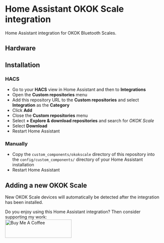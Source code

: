 # Home Assistant OKOK Scale integration

Home Assistant integration for OKOK Bluetooth Scales.

## Hardware

## Installation

### HACS
- Go to your **HACS** view in Home Assistant and then to **Integrations**
- Open the **Custom repositories** menu
- Add this repository URL to the **Custom repositories** and select
**Integration** as the **Category**
- Click **Add**
- Close the **Custom repositories** menu
- Select **+ Explore & download repositories** and search for *OKOK Scale*
- Select **Download**
- Restart Home Assistant

### Manually
- Copy the `custom_components/okokscale` directory of this repository into the
`config/custom_components/` directory of your Home Assistant installation
- Restart Home Assistant

##  Adding a new OKOK Scale
New OKOK Scale devices will automatically be detected after the
integration has been installed.

Do you enjoy using this Home Assistant integration? Then consider supporting
my work:\
[<img src="https://cdn.buymeacoffee.com/buttons/v2/default-yellow.png" alt="Buy Me A Coffee" style="height: 60px !important;width: 217px !important;" >](https://www.buymeacoffee.com/rrooggiieerr)  
